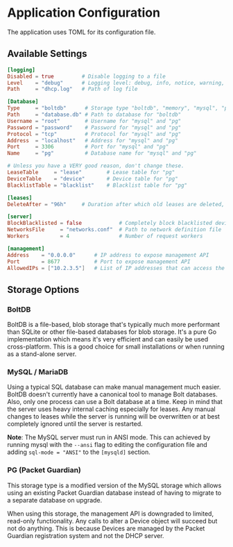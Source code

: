 # Application Configuration

The application uses TOML for its configuration file.

## Available Settings

```toml
[logging]
Disabled = true         # Disable logging to a file
Level    = "debug"      # Logging level: debug, info, notice, warning, error, critical, alert, emergency, fatal
Path     = "dhcp.log"   # Path of log file

[Database]
Type     = "boltdb"      # Storage type "boltdb", "memory", "mysql", "pg"
Path     = "database.db" # Path to database for "boltdb"
Username = "root"        # Username for "mysql" and "pg"
Password = "password"    # Password for "mysql" and "pg"
Protocol = "tcp"         # Protocol for "mysql" and "pg"
Address  = "localhost"   # Address for "mysql" and "pg"
Port     = 3306          # Port for "mysql" and "pg"
Name     = "pg"          # Database name for "mysql" and "pg"

# Unless you have a VERY good reason, don't change these.
LeaseTable     = "lease"        # Lease table for "pg"
DeviceTable    = "device"       # Device table for "pg"
BlacklistTable = "blacklist"    # Blacklist table for "pg"

[leases]
DeleteAfter = "96h"     # Duration after which old leases are deleted, Go's time.Duration syntax

[server]
BlockBlacklisted = false            # Completely block blacklisted devices
NetworksFile     = "networks.conf"  # Path to network definition file
Workers          = 4                # Number of request workers

[management]
Address    = "0.0.0.0"      # IP address to expose management API
Port       = 8677           # Port to expose management API
AllowedIPs = ["10.2.3.5"]   # List of IP addresses that can access the management API
```

## Storage Options

### BoltDB

BoltDB is a file-based, blob storage that's typically much more performant than SQLite or other
file-based databases for blob storage. It's a pure Go implementation which means it's very efficient
and can easily be used cross-platform. This is a good choice for small installations or when running
as a stand-alone server.

### MySQL / MariaDB

Using a typical SQL database can make manual management much easier. BoltDB doesn't currently have a
canonical tool to manage Bolt databases. Also, only one process can use a Bolt database at a time.
Keep in mind that the server uses heavy internal caching especially for leases. Any manual changes to
leases while the server is running will be overwritten or at best completely ignored until the server
is restarted.

**Note**: The MySQL server must run in ANSI mode. This can achieved by running mysql with the `--ansi`
flag to editing the configuration file and adding `sql-mode = "ANSI"` to the `[mysqld]` section.

### PG (Packet Guardian)

This storage type is a modified version of the MySQL storage which allows using an existing Packet Guardian
database instead of having to migrate to a separate database on upgrade.

When using this storage, the management API is downgraded to limited, read-only functionality. Any calls to
alter a Device object will succeed but not do anything. This is because Devices are managed by the Packet
Guardian registration system and not the DHCP server.
